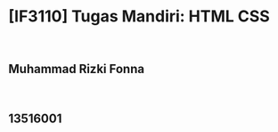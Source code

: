 <h1>[IF3110] Tugas Mandiri: HTML CSS</h2><br>
<h2>Muhammad Rizki Fonna</h2><br>
<h2>13516001</h2><br>